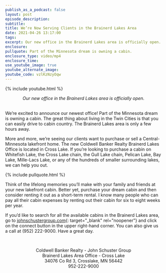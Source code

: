 ```yaml
---
publish_as_a_podcast: false
layout: post
episode_description:
subtitle:
title: We’re Now Serving Clients in the Brainerd Lakes Area
date: 2021-04-26 13:17:00
tags:
excerpt: Our new office in the Brainerd Lakes area is officially open.
enclosure:
pullquote: Part of the Minnesota dream is owning a cabin.
enclosure_type: video/mp4
enclosure_time:
use_youtube_image: true
youtube_alternate_image:
youtube_code: vzlKzNzyOqw
---
```

{% include youtube.html %}

<center><em>Our new office in the Brainerd Lakes area is officially open.</em></center>

<center>&nbsp;</center>

We’re excited to announce our newest office\! Part of the Minnesota dream is owning a cabin. The great thing about living in the Twin Cities is that you can easily drive to cabin country. The Brainerd Lakes area is only a few hours away.

More and more, we’re seeing our clients want to purchase or sell a Central-Minnesota lakefront home. The new Coldwell Banker Realty Brainerd Lakes Office is located in Cross Lake. If you’re looking to purchase a cabin on Whitefish Lake, the Cross Lake chain, the Gull Lake chain, Pelican Lake, Bay Lake, Mille-Lacs Lake, or any of the hundreds of smaller surrounding lakes, we can help you out.

{% include pullquote.html %}

Think of the lifelong memories you’ll make with your family and friends at your new lakefront cabin. Better yet, purchase your dream cabin and then consider renting it out as a short-term rental. I know many people who can pay all their cabin expenses by renting out their cabin for six to eight weeks per year.

If you’d like to search for all the available cabins in the Brainerd Lakes area, go to [johnschustergroup.com](johnschustergroup.com){: target="_blank" rel="noopener"} and click on the connect button in the upper right-hand corner. You can also give us a call at (952) 222-9000. Have a great day.

&nbsp;

<center>Coldwell Banker Realty - John Schuster Group</center>

<center>Brainerd Lakes Area Office - Cross Lake</center>

<center>34076 Co Rd 3, Crosslake, MN 56442</center>

<center>952-222-9000</center>
